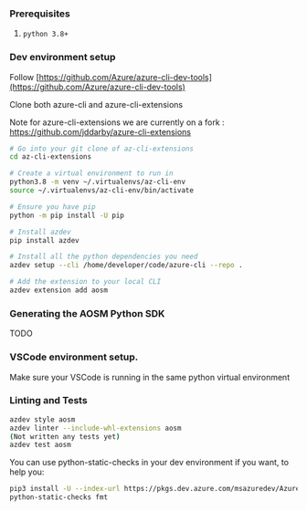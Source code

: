 ### Prerequisites

1. `python 3.8+`


### Dev environment setup

Follow [https://github.com/Azure/azure-cli-dev-tools](https://github.com/Azure/azure-cli-dev-tools)

Clone both azure-cli and azure-cli-extensions

Note for azure-cli-extensions we are currently on a fork : https://github.com/jddarby/azure-cli-extensions
```bash
# Go into your git clone of az-cli-extensions
cd az-cli-extensions

# Create a virtual environment to run in
python3.8 -m venv ~/.virtualenvs/az-cli-env
source ~/.virtualenvs/az-cli-env/bin/activate

# Ensure you have pip
python -m pip install -U pip

# Install azdev
pip install azdev

# Install all the python dependencies you need
azdev setup --cli /home/developer/code/azure-cli --repo .

# Add the extension to your local CLI
azdev extension add aosm
```
### Generating the AOSM Python SDK
TODO

### VSCode environment setup.

Make sure your VSCode is running in the same python virtual environment

### Linting and Tests
```bash
azdev style aosm
azdev linter --include-whl-extensions aosm
(Not written any tests yet)
azdev test aosm
```
You can use python-static-checks in your dev environment if you want, to help you:
```bash
pip3 install -U --index-url https://pkgs.dev.azure.com/msazuredev/AzureForOperators/_packaging/python/pypi/simple/ python-static-checks==4.0.0
python-static-checks fmt
```
